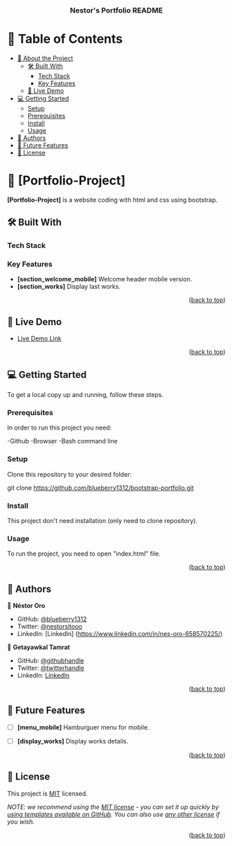 <a name="readme-top"></a>

<div align="center">
  <h3><b>Nestor's Portfolio README </b></h3>
</div>


# 📗 Table of Contents

- [📖 About the Project](#about-project)
  - [🛠 Built With](#built-with)
    - [Tech Stack](#tech-stack)
    - [Key Features](#key-features)
  - [🚀 Live Demo](#live-demo)
- [💻 Getting Started](#getting-started)
  - [Setup](#setup)
  - [Prerequisites](#prerequisites)
  - [Install](#install)
  - [Usage](#usage)
- [👥 Authors](#authors)
- [🔭 Future Features](#future-features)
- [📝 License](#license)


# 📖 [Portfolio-Project] <a name="about-project"></a>


**[Portfolio-Project]** is a website coding with html and css using bootstrap. 

## 🛠 Built With <a name="built-with"></a>

### Tech Stack <a name="tech-stack"></a>

### Key Features <a name="key-features"></a>

- **[section_welcome_mobile]** Welcome header mobile version.
- **[section_works]** Display last works.

<p align="right">(<a href="#readme-top">back to top</a>)</p>


## 🚀 Live Demo <a name="live-demo"></a>

- [Live Demo Link](https://blueberry1312.github.io/bootstrap-portfolio/)

<p align="right">(<a href="#readme-top">back to top</a>)</p>


## 💻 Getting Started <a name="getting-started"></a>

To get a local copy up and running, follow these steps.

### Prerequisites

In order to run this project you need:

-Github
-Browser
-Bash command line

### Setup

Clone this repository to your desired folder:

git clone https://github.com/blueberry1312/bootstrap-portfolio.git

### Install

This project don't need installation (only need to clone repository).

### Usage

To run the project, you need to open "index.html" file.


<p align="right">(<a href="#readme-top">back to top</a>)</p>

## 👥 Authors <a name="authors"></a>


👤 **Néstor Oro**

- GitHub: [@blueberry1312](https://github.com/blueberry1312)
- Twitter: [@nestorsitooo](https://twitter.com/nestorsitooo)
- LinkedIn: [LinkedIn]
(https://www.linkedin.com/in/nes-oro-658570225/)


👤 **Getayawkal Tamrat**

- GitHub: [@githubhandle](https://github.com/getssh)
- Twitter: [@twitterhandle](https://twitter.com/GetayawkalT)
- LinkedIn: [LinkedIn](https://www.linkedin.com/in/getayawkal-tamrat/)


<p align="right">(<a href="#readme-top">back to top</a>)</p>


## 🔭 Future Features <a name="future-features"></a>


- [ ] **[menu_mobile]** Hamburguer menu for mobile.
- [ ] **[display_works]** Display works details.



<p align="right">(<a href="#readme-top">back to top</a>)</p>


## 📝 License <a name="license"></a>

This project is [MIT](./LICENSE) licensed.

_NOTE: we recommend using the [MIT license](https://choosealicense.com/licenses/mit/) - you can set it up quickly by [using templates available on GitHub](https://docs.github.com/en/communities/setting-up-your-project-for-healthy-contributions/adding-a-license-to-a-repository). You can also use [any other license](https://choosealicense.com/licenses/) if you wish._

<p align="right">(<a href="#readme-top">back to top</a>)</p>
